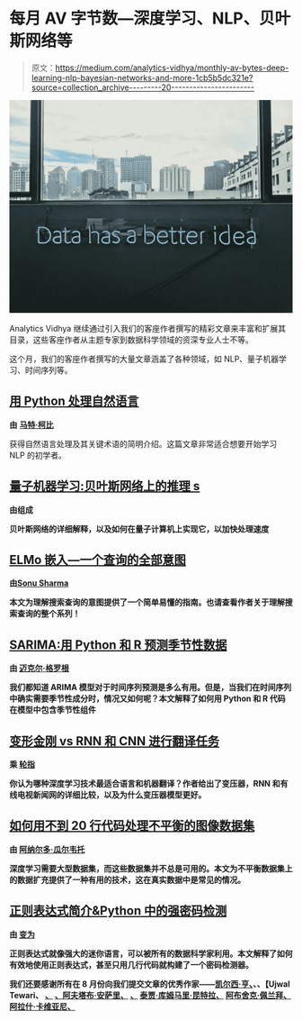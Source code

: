 # 每月 AV 字节数—深度学习、NLP、贝叶斯网络等

> 原文：<https://medium.com/analytics-vidhya/monthly-av-bytes-deep-learning-nlp-bayesian-networks-and-more-1cb5b5dc321e?source=collection_archive---------20----------------------->

![](img/fd7a70ab6c99ee6ac314ef32459ee403.png)

Analytics Vidhya 继续通过引入我们的客座作者撰写的精彩文章来丰富和扩展其目录，这些客座作者从主题专家到数据科学领域的资深专业人士不等。

这个月，我们的客座作者撰写的大量文章涵盖了各种领域，如 NLP、量子机器学习、时间序列等。

## [**用 Python 处理自然语言**](/analytics-vidhya/natural-language-processing-with-python-cb3f83d5a393?source=friends_link&sk=4cbf63c34f97ca048755d172fab7ed9f)

**由** [**马特·柯比**](https://medium.com/u/d65a2bb7f56b?source=post_page-----1cb5b5dc321e--------------------------------)

获得自然语言处理及其关键术语的简明介绍。这篇文章非常适合想要开始学习 NLP 的初学者。

## [**量子机器学习:贝叶斯网络上的推理** s](/analytics-vidhya/quantum-machine-learning-inference-on-bayesian-networks-351f242816e8?source=friends_link&sk=7b09a9a5c18890cda95c0b5a33c3f09a)

**由**[](https://medium.com/u/8059c6d61886?source=post_page-----1cb5b5dc321e--------------------------------)**组成**

**贝叶斯网络的详细解释，以及如何在量子计算机上实现它，以加快处理速度**

## **[**ELMo 嵌入—一个查询的全部意图**](/analytics-vidhya/elmo-embedding-the-entire-intent-of-a-query-530b268c4cd?source=friends_link&sk=6b1f71be44bbaa8b6f064890ea2f3e48)**

****由**[**Sonu Sharma**](https://medium.com/u/8693c110f327?source=post_page-----1cb5b5dc321e--------------------------------)**

**本文为理解搜索查询的意图提供了一个简单易懂的指南。也请查看作者关于理解搜索查询的整个系列！**

## **[**SARIMA:用 Python 和 R 预测季节性数据**](/analytics-vidhya/sarima-forecasting-seasonal-data-with-python-and-r-2e7472dfad83?source=friends_link&sk=7fe3a8829fc15f45b13513550ef716b4)**

****由** [**迈克尔·格罗根**](https://medium.com/u/eec017a8b178?source=post_page-----1cb5b5dc321e--------------------------------)**

**我们都知道 ARIMA 模型对于时间序列预测是多么有用。但是，当我们在时间序列中确实需要季节性成分时，情况又如何呢？本文解释了如何用 Python 和 R 代码在模型中包含季节性组件**

## **[**变形金刚 vs RNN 和 CNN 进行翻译任务**](/analytics-vidhya/transformer-vs-rnn-and-cnn-18eeefa3602b?source=friends_link&sk=ead9fbdaa084e84fc937bf90f01ec445)**

****乘** [**轮指**](https://medium.com/u/fbe6da12769e?source=post_page-----1cb5b5dc321e--------------------------------)**

**你认为哪种深度学习技术最适合语言和机器翻译？作者给出了变压器，RNN 和有线电视新闻网的详细比较，以及为什么变压器模型更好。**

## **[**如何用不到 20 行代码处理不平衡的图像数据集**](/analytics-vidhya/how-to-apply-data-augmentation-to-deal-with-unbalanced-datasets-in-20-lines-of-code-ada8521320c9?source=friends_link&sk=a41282e26e2ff4684c4660e260a569ef)**

****由** [**阿纳尔多·瓜尔韦托**](https://medium.com/u/8e42f4dd44ec?source=post_page-----1cb5b5dc321e--------------------------------)**

**深度学习需要大型数据集，而这些数据集并不总是可用的。本文为不平衡数据集上的数据扩充提供了一种有用的技术，这在真实数据中是常见的情况。**

## **[**正则表达式简介&Python 中的强密码检测**](/analytics-vidhya/intro-to-regexes-strong-password-detection-in-python-2138fc3cf8bf?source=friends_link&sk=5068bceb392fcf969b5c3995fbe5f0fb)**

****由** [**变为**](https://medium.com/u/637918713d55?source=post_page-----1cb5b5dc321e--------------------------------)**

**正则表达式就像强大的迷你语言，可以被所有的数据科学家利用。本文解释了如何有效地使用正则表达式，甚至只用几行代码就构建了一个密码检测器。**

**我们还要感谢所有在 8 月份向我们提交文章的优秀作家——[凯尔西·亨、](https://medium.com/u/2fdfc06e9976?source=post_page-----1cb5b5dc321e--------------------------------)、、【Ujwal Tewari、 [、](https://medium.com/u/821fe1374580?source=post_page-----1cb5b5dc321e--------------------------------) [、阿夫塔布·安萨里、](https://medium.com/u/abb72d5dfe68?source=post_page-----1cb5b5dc321e--------------------------------) [、](https://medium.com/u/ce0f79ea6056?source=post_page-----1cb5b5dc321e--------------------------------) [泰贾·库姆马里·昆特拉、](https://medium.com/u/d7a371dca994?source=post_page-----1cb5b5dc321e--------------------------------) [阿布舍克·佩兰拜、](https://medium.com/u/6ac43ed3a20e?source=post_page-----1cb5b5dc321e--------------------------------) [阿拉什·卡维亚尼、](https://medium.com/u/870a71128095?source=post_page-----1cb5b5dc321e--------------------------------)**